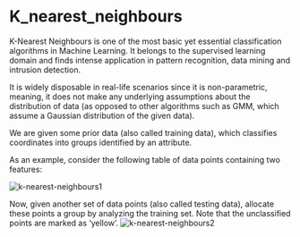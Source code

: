 # K_nearest_neighbours
K-Nearest Neighbours is one of the most basic yet essential classification algorithms in Machine Learning. It belongs to the supervised learning domain and finds intense application in pattern recognition, data mining and intrusion detection.

It is widely disposable in real-life scenarios since it is non-parametric, meaning, it does not make any underlying assumptions about the distribution of data (as opposed to other algorithms such as GMM, which assume a Gaussian distribution of the given data).

We are given some prior data (also called training data), which classifies coordinates into groups identified by an attribute.

As an example, consider the following table of data points containing two features:

![k-nearest-neighbours1](https://user-images.githubusercontent.com/19835029/27906524-85cac24a-6261-11e7-858a-5cc232b1a68a.png)

Now, given another set of data points (also called testing data), allocate these points a group by analyzing the training set. Note that the unclassified points are marked as ‘yellow’.
![k-nearest-neighbours2](https://user-images.githubusercontent.com/19835029/27906540-99b4abe0-6261-11e7-8041-b0de9ca3c049.png)
